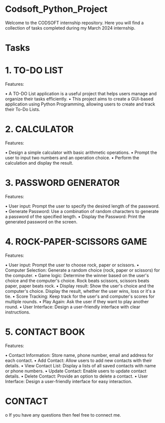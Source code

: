 # Codsoft_Python_Project
Welcome to the CODSOFT internship repository. Here you will find a collection of tasks completed during my March 2024 internship.

# Tasks

# 1. TO-DO LIST

Features:

•	A TO-DO List application is a useful project that helps users manage and organize their tasks efficiently. 
•	This project aims to create a GUI-based application using Python Programming, allowing users to create and track their To-Do Lists.

# 2. CALCULATOR

Features:

•	Design a simple calculator with basic arithmetic operations.
•	Prompt the user to input two numbers and an operation choice.
•	Perform the calculation and display the result.

# 3. PASSWORD GENERATOR

Features:

•	User input: Prompt the user to specify the desired length of the password.
•	Generate Password: Use a combination of random characters to generate a password of the specified length.
•	Display the Password: Print the generated password on the screen.

# 4. ROCK-PAPER-SCISSORS GAME

Features:

•	User input: Prompt the user to choose rock, paper or scissors.
•	Computer Selection: Generate a random choice (rock, paper or scissors) for the computer.
•	Game logic: Determine the winner based on the user's choice and the computer's choice.
           				Rock beats scissors,
        			             scissors beats paper,
           			             paper beats rock.
•	Display result: Show the user's choice and the computer's choice. Display the result, whether the user wins, loss or it's a tie.
•	Score Tracking: Keep track for the user's and computer's scores for multiple rounds.
•	Play Again: Ask the user if they want to play another round.
•	User Interface: Design a user-friendly interface with clear instructions.

# 5. CONTACT BOOK

Features:

•	Contact Information: Store name, phone number, email and address for each contact.
•	Add Contact: Allow users to add new contacts with their details.
•	View Contact List: Display a lists of all saved contacts with name or phone numbers.
•	Update Contact: Enable users to update contact details.
•	Delete Contact: Provide an option to delete a contact.
•	User Interface: Design a user-friendly interface for easy interaction.

# CONTACT

o	If you have any questions then feel free to connect me.
